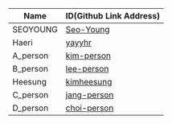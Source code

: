|Name|ID(Github Link Address)|
|-|-|
|SEOYOUNG|[Seo-Young](https://github.com/Seo-Young/sos-master)|
|Haeri|[yayyhr](https://github.com/yayyhr/sos-master)|
|A_person|[kim-person](https://github.com/kim-person/sos-master)|
|B_person|[lee-person](https://github.com/lee-person/sos-master)|
|Heesung|[kimheesung](https://github.com/kimheesung/sos-master)|
|C_person|[jang-person](https://github.com/jang-person/sos-master)|
|D_person|[choi-person](https://github.com/choi-person/sos-master)|

